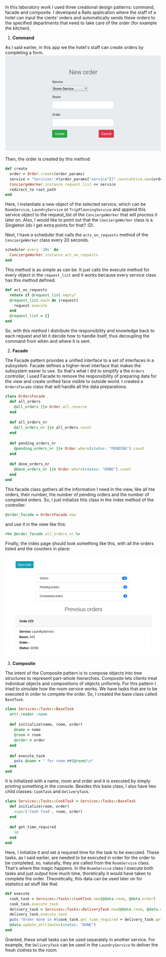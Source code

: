In this laboratory work I used three creational design patterns: command, facade and composite. I developed a Rails application where the staff of a hotel can input the cients' orders and automatically sends these orders to the specified departments that need to take care of the order (for example the kitchen). 

1. **Command**

As I said earlier, in this app we the hotel's staff can create orders by completing a form. 
![img](https://github.com/taurrielle/IPP/blob/master/imgs/1.png)

Then, the order is created by this method: 
``` ruby
def create
  order = Order.create(order_params)
  service = "Services::#{order_params["service"]}".constantize.new(order)
  ConciergeWorker.instance.request_list << service
  redirect_to root_path
end
```
Here, I instantiate a new object of the selected service, which can be `RoomService`, `LaundryService` or `TripPlanningService` and append this service object to the request_list of the `ConciergeWorker` that will process it later on. Also, I would like to point out that the `ConciergeWorker` class is a Singleton (do I get extra points for that? :D). 

Next, I have a scheduler that calls the `acts_on_requests` method of the `ConciergeWorker` class every 20 seconds. 
```ruby
scheduler.every '20s' do
  ConciergeWorker.instance.act_on_requests
end
```

This method is as simple as can be. It just calls the execute method for every object in the `request_list` and it works because every service class has this method defined. 
```ruby 
def act_on_requests
  return if @request_list.empty?
  @request_list.each do |request|
    request.execute
  end
  @request_list = []
end
```

So, with this method I distribute the responsibility and knowledge back to each request and let it decide how to handle itself, thus decoupling the command from when and where it is sent.

2. **Facade**

The Facade pattern provides a unified interface to a set of interfaces in a subsystem. Facade defines a higher-level interface that makes the subsystem easier to use. So that's what I did to simplify a the `Orders` controller, I used Facade to remove the responsibility of preparing data for the view and create unified face visible to outside world. I created a `OrdersFacade` class that will handle all the data preparations. 

```ruby
class OrdersFacade
  def all_orders
    @all_orders ||= Order.all.reverse
  end

  def all_orders_nr
    @all_orders_nr ||= all_orders.count
  end

  def pending_orders_nr
    @pending_orders_nr ||= Order.where(status: "PENDING").count
  end

  def done_orders_nr
    @done_orders_nr ||= Order.where(status: "DONE").count
  end
end
```
This facade class gathers all the information I need in the view, like all hte orders, their number, the number of pending orders and the number of completed orders. So, I just initialize this class in the index method of the controller:

```ruby
@order_facade = OrdersFacade.new
```

and use it in the view like this:
```ruby
<%= @order_facade.all_orders_nr %>
```

Finally, the index page should look something like this, with all the orders listed and the counters in place:

![img](https://github.com/taurrielle/IPP/blob/master/imgs/2.png)


3. **Composite**

The intent of the Composite pattern is to compose objects into tree structures to represent part-whole hierarchies. Composite lets clients treat individual objects and compositions of objects uniformly. For this pattern I tried to simulate how the room service works. We have tasks that are to be executed in order to compete the order. So, I created the base class called `BaseTask`.

```ruby
class Services::Tasks::BaseTask
  attr_reader :name

  def initialize(name, room, order)
    @name = name
    @room = room
    @order = order
  end

  def execute_task
    puts @name + " for room ##{@room}\n"
  end
end
```
It is initialized with a name, room and order and it is executed by simply printing something in the console. Besides this base class, I also have two child classes: `CookTask` and `DeliveryTask`. 

```ruby
class Services::Tasks::CookTask < Services::Tasks::BaseTask
  def initialize(room, order)
    super('Cook food', room, order)
  end

  def get_time_required
    10
  end
end
```
Here, I initialize it and set a required time for the task to be executed. These tasks, as I said earlier, are needed to be executed in order for the order to be completed, so, naturally, they are called from the `RoomService` class. That's where the magic happens. In the `RoomService` class I execute both tasks and just output how much time, thoretically it would have taken to complete the order. Theoretically, this data can be used later on for statistics ad stuff like that. 

```ruby
def execute
  cook_task = Services::Tasks::CookTask.new(@data.room, @data.order)
  cook_task.execute_task
  delivery_task = Services::Tasks::DeliveryTask.new(@data.room, @data.order)
  delivery_task.execute_task
  puts "Order done in #{cook_task.get_time_required + delivery_task.get_time_required} minutes"
  @data.update_attributes(status: "DONE")
end
 ```

Granted, these small tasks can be used separately in another service. For example, the `DeliveryTask` can be used in the `LaundryService` to deliver the fresh clothes to the room.
